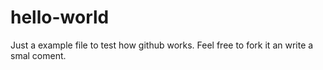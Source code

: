 hello-world
===========

Just a example file to test how github works. Feel free to fork it an write a smal coment.
